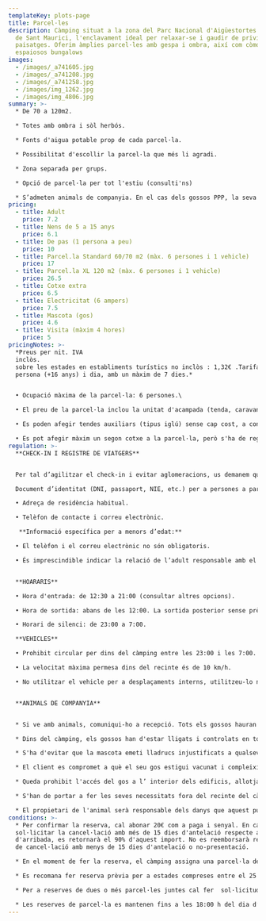 ```yaml
---
templateKey: plots-page
title: Parcel·les
description: Càmping situat a la zona del Parc Nacional d'Aigüestortes i Estany
  de Sant Maurici, l'enclavament ideal per relaxar-se i gaudir de privilegiats
  paisatges. Oferim àmplies parcel·les amb gespa i ombra, així com còmodes i
  espaiosos bungalows
images:
  - /images/_a741605.jpg
  - /images/_a741208.jpg
  - /images/_a741258.jpg
  - /images/img_1262.jpg
  - /images/img_4806.jpg
summary: >-
  * De 70 a 120m2.

  * Totes amb ombra i sòl herbós.

  * Fonts d'aigua potable prop de cada parcel·la.

  * Possibilitat d'escollir la parcel·la que més li agradi.

  * Zona separada per grups.

  * Opció de parcel·la per tot l'estiu (consulti'ns)

  * S’admeten animals de companyia. En el cas dels gossos PPP, la seva estada està permesa sempre que compleixin la normativa vigent (llicència, ús de morrió, assegurança, etc.).
pricing:
  - title: Adult
    price: 7.2
  - title: Nens de 5 a 15 anys
    price: 6.1
  - title: De pas (1 persona a peu)
    price: 10
  - title: Parcel.la Standard 60/70 m2 (màx. 6 persones i 1 vehicle)
    price: 17
  - title: Parcel.la XL 120 m2 (màx. 6 persones i 1 vehicle)
    price: 26.5
  - title: Cotxe extra
    price: 6.5
  - title: Electricitat (6 ampers)
    price: 7.5
  - title: Mascota (gos)
    price: 4.6
  - title: Visita (màxim 4 hores)
    price: 5
pricingNotes: >-
  *Preus per nit. IVA
  inclòs.                                                                                                                                         Impost
  sobre les estades en establiments turístics no inclòs : 1,32€ .Tarifa per
  persona (+16 anys) i dia, amb un màxim de 7 dies.*


  • Ocupació màxima de la parcel·la: 6 persones.\

  • El preu de la parcel·la inclou la unitat d'acampada (tenda, caravana, autocaravana...) i un vehicle, que s'aparca a la parcel·la.\

  • Es poden afegir tendes auxiliars (tipus iglú) sense cap cost, a condició que estiguin dins dels límits de la parcel·la.\

  • Es pot afegir màxim un segon cotxe a la parcel·la, però s'ha de registrar i abonar segons la tarifa vigent, i haurà d'estacionar-se dins dels límits de la parcel·la. En el cas que s'aparqui en una altra parcel·la s'haurà de pagar la tarifa de la parcel·la extra que estigui ocupant.
regulation: >-
  **CHECK-IN I REGISTRE DE VIATGERS**


  Per tal d’agilitzar el check-in i evitar aglomeracions, us demanem que tingueu preparades les següents dades obligatòries de totes les persones allotjades, inclosos els menors d’edat:

  Document d’identitat (DNI, passaport, NIE, etc.) per a persones a partir de 14 anys.

  •	Adreça de residència habitual.

  •	Telèfon de contacte i correu electrònic.

   **Informació específica per a menors d’edat:**

  •	El telèfon i el correu electrònic no són obligatoris.

  •	És imprescindible indicar la relació de l’adult responsable amb el menor (mare, pare, tutor legal, etc.).


  **HOARARIS**

  •	Hora d'entrada: de 12:30 a 21:00 (consultar altres opcions).

  •	Hora de sortida: abans de les 12:00. La sortida posterior sense prèvia comunicació a recepció, comporta el cost d'una nit addicional.

  •	Horari de silenci: de 23:00 a 7:00. 

  **VEHICLES**

  •	Prohibit circular per dins del càmping entre les 23:00 i les 7:00.

  •	La velocitat màxima permesa dins del recinte és de 10 km/h.

  •	No utilitzar el vehicle per a desplaçaments interns, utilitzeu-lo només per entrar o sortir del recinte.


  **ANIMALS DE COMPANYIA**


  * Si ve amb animals, comuniqui-ho a recepció. Tots els gossos hauran d'estar registrats en el moment del check-in, i la seva estada resta subjecta al pagament de la tarifa corresponent.

  * Dins del càmping, els gossos han d'estar lligats i controlats en tot moment i mai podran ocupar o passar per una parcel·la que no correspongui al seu amo.

  * S'ha d'evitar que la mascota emeti lladrucs injustificats a qualsevol hora i menys en les hores de descans.

  * El client es compromet a què el seu gos estigui vacunat i compleixi amb les condicions higienicosanitàries   establertes per llei. 

  * Queda prohibit l'accés del gos a l’ interior dels edificis, allotjaments, piscina i parc infantil.

  * S'han de portar a fer les seves necessitats fora del recinte del càmping. En tot cas, els propietaris hauran de recollir els excrements dels seus animals i dipositar-los dins d'una bossa al contenidor del rebuig.

  * El propietari de l'animal serà responsable dels danys que aquest pugui ocasionar tant a la resta dels campistes i als seus béns com a les instal·lacions del càmping.
conditions: >-
  * Per confirmar la reserva, cal abonar 20€ com a paga i senyal. En cas de
  sol·licitar la cancel·lació amb més de 15 dies d'antelació respecte a la data
  d'arribada, es retornarà el 90% d'aquest import. No es reemborsarà res en cas
  de cancel·lació amb menys de 15 dies d'antelació o no-presentació.

  * En el moment de fer la reserva, el càmping assigna una parcel·la del tipus escollit per assegurar-ne la reserva. Tot i això, a la seva arribada, i sempre que hi hagi opcions disponibles, el client podrà triar una altra parcel·la dins de la mateixa categoria reservada.

  * Es recomana fer reserva prèvia per a estades compreses entre el 25 de juliol i el 15 d’agost.

  * Per a reserves de dues o més parcel·les juntes cal fer  sol·licitud per correu electrònic.

  * Les reserves de parcel·la es mantenen fins a les 18:00 h del dia d’arribada. Si teniu previst arribar més tard, cal que ens ho comuniqueu prèviament. En cas contrari, la reserva no queda garantida.
---
```

